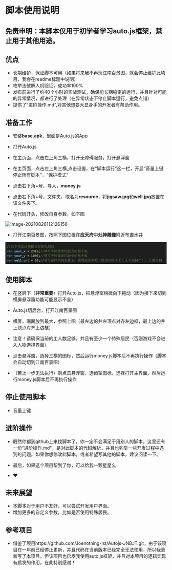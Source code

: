 # 脚本使用说明

## 免责申明：本脚本仅用于初学者学习auto.js框架，禁止用于其他用途。

## 优点

+ 长期维护，保证脚本可用（如果将来我不再玩江南百景图，就会停止维护此项目，我会在readme标题中说明）
+ 枚举法破解人机验证，成功率100%
+ 发布前进行了约40个小时的实战测试，确保能长期稳定的运行，并且针对可能的异常情况，都进行了处理（在异常状态下停止脚本运行，避免点错）
+ 提供了”进阶操作.md",对其他想要大显身手的开发者有帮助作用。

## 准备工作

+ 安装**base.apk**，里面是Auto.js的App

+ 打开Auto.js

+ 在主页面，点击左上角三横，打开无障碍服务，打开悬浮窗

+ 在主页面，点击左上角三横,点击设置，在“脚本运行”这一栏，开启“音量上键停止所有脚本”，“保护模式”

+ 点击右下角+号，导入，**money.js**

+ 点击右下角+号，文件夹，取名为**resource**，将**jigsaw.jpg**和**well.jpg**放置在该文件夹下。

+ 在代码开头，修改自身参数，如下图

![image-20210826112126156](C:\Users\ywhf\AppData\Roaming\Typora\typora-user-images\image-20210826112126156.png)

+ 打开江南百景图，按照下图位置在**应天府**中**灶神雕像**附近布置水井

![水井位置](https://github.com/maxwell142857/Gangnam_Style/blob/main/picture/code.png)

## 使用脚本

+ 在竖屏下（**非常重要**）打开Auto.js，把悬浮窗稍微向下拖动（因为接下来切到横屏悬浮窗功能可能显示不全）

+ Auto.js切后台，打开江南百景图

+ 横屏，画面放到最大，参照上图（最左边的井左顶点对齐左边框，最上边的井上顶点对齐上边框）

+ 注意！请确保当前的工人数足够，并且有至少一个特殊居民（否则游戏不会进入人物选择界面）

+ 点击悬浮窗，选择三横的图标，然后运行money.js脚本后不再执行操作（脚本会自动切到江南百景图）

+ （若上一步无法执行）则点击悬浮窗，选齿轮图标，选择打开主界面，然后运行money.js脚本后不再执行操作

## 停止使用脚本

+ 音量上键

## 进阶操作

+ 既然你都到github上来找脚本了，你一定不会满足于用别人的脚本。这里还有一份“进阶操作.md"，是对此脚本的代码解析，并且也列举一些开发过程中遇到的问题。如果你想修改此脚本，或者希望写其他的脚本，建议阅读一下。

+ 最后，如果这个项目帮到了你，可以给我一颗星星么

+ :heart:

## 未来展望

+ 本脚本对于用户不友好，可以尝试开发用户界面。
+ 增加更多的自定义参数，比如是否使用特殊居民。


## 参考项目

+ 借鉴了项目https://github.com/Joenothing-lst/Autojs-JNBJT.git，由于该项目在一年前已经停止更新，并且代码在当前版本已经完全无法使用，所以我重新写了本项目。但该项目也启发我使用auto.js框架，并且对本项目的逻辑实现有启发的作用，在此特别感谢！

